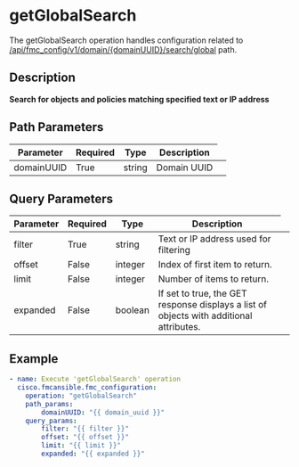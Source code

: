 # getGlobalSearch

The getGlobalSearch operation handles configuration related to [/api/fmc_config/v1/domain/{domainUUID}/search/global](/paths//api/fmc_config/v1/domain/{domain_uuid}/search/global.md) path.&nbsp;
## Description
**Search for objects and policies matching specified text or IP address**

## Path Parameters
| Parameter | Required | Type | Description |
| --------- | -------- | ---- | ----------- |
| domainUUID | True | string <td colspan=3> Domain UUID |

## Query Parameters
| Parameter | Required | Type | Description |
| --------- | -------- | ---- | ----------- |
| filter | True | string <td colspan=3> Text or IP address used for filtering |
| offset | False | integer <td colspan=3> Index of first item to return. |
| limit | False | integer <td colspan=3> Number of items to return. |
| expanded | False | boolean <td colspan=3> If set to true, the GET response displays a list of objects with additional attributes. |

## Example
```yaml
- name: Execute 'getGlobalSearch' operation
  cisco.fmcansible.fmc_configuration:
    operation: "getGlobalSearch"
    path_params:
        domainUUID: "{{ domain_uuid }}"
    query_params:
        filter: "{{ filter }}"
        offset: "{{ offset }}"
        limit: "{{ limit }}"
        expanded: "{{ expanded }}"

```